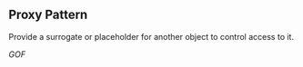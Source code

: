## Proxy Pattern ##

Provide a surrogate or placeholder for another object to control access to it.

*GOF*